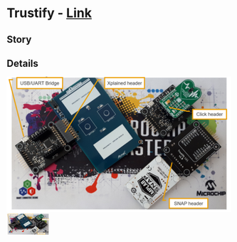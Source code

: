 **Trustify** - [Link](https://)
====================================================

**Story**
------------------------


**Details**
------------------------

![Trustify](images/overview.png)<img src="images/overview.png" height="48" width="96">
